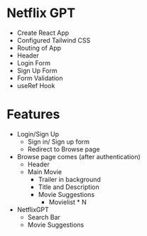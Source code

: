 # Netflix GPT

- Create React App
- Configured Tailwind CSS
- Routing of App
- Header
- Login Form
- Sign Up Form
- Form Validation
- useRef Hook

# Features
- Login/Sign Up
    - Sign in/ Sign up form
    - Redirect to Browse page
- Browse page comes (after authentication) 
    - Header
    - Main Movie
        - Trailer in background
        - Title and Description
        - Movie Suggestions
            - Movielist * N
- NetflixGPT
    - Search Bar
    - Movie Suggestions            
